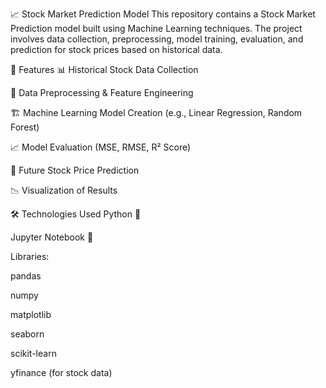 📈 Stock Market Prediction Model
This repository contains a Stock Market Prediction model built using Machine Learning techniques. The project involves data collection, preprocessing, model training, evaluation, and prediction for stock prices based on historical data.

🚀 Features
📊 Historical Stock Data Collection

🧹 Data Preprocessing & Feature Engineering

🏗️ Machine Learning Model Creation (e.g., Linear Regression, Random Forest)

📈 Model Evaluation (MSE, RMSE, R² Score)

🔮 Future Stock Price Prediction

📉 Visualization of Results

🛠️ Technologies Used
Python 🐍

Jupyter Notebook 📓

Libraries:

pandas

numpy

matplotlib

seaborn

scikit-learn

yfinance (for stock data)
